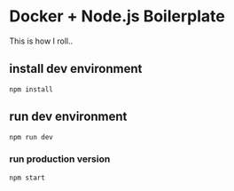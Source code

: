 # Docker + Node.js Boilerplate
This is how I roll..

## install dev environment
```
npm install
```

## run dev environment
```
npm run dev
```

### run production version
```
npm start
```
